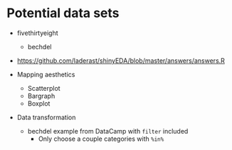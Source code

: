 # Potential data sets

- fivethirtyeight
  - bechdel
- https://github.com/laderast/shinyEDA/blob/master/answers/answers.R  

- Mapping aesthetics
  - Scatterplot
  - Bargraph
  - Boxplot
  
- Data transformation
  - bechdel example from DataCamp with `filter` included
    + Only choose a couple categories with `%in%`
  
  
